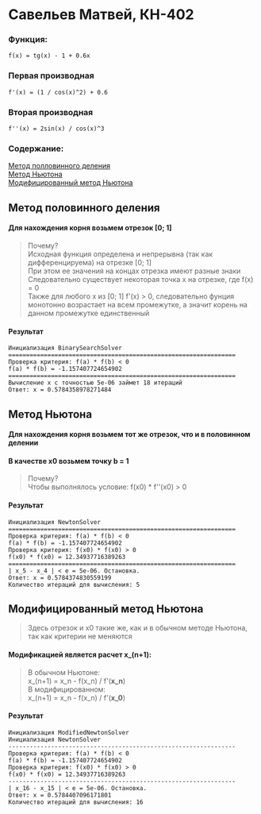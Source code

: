 # Савельев Матвей, КН-402

### Функция:
```
f(x) = tg(x) - 1 + 0.6x
```

### Первая производная
```
f'(x) = (1 / cos(x)^2) + 0.6
```
### Вторая производная
```
f''(x) = 2sin(x) / cos(x)^3
```


### Содержание:
[Метод полловинного деления](#метод-половинного-деления) \
[Метод Ньютона](#метод-ньютона) \
[Модифицированный метод Ньютона](#модифицированный-метод-Ньютона)

## Метод половинного деления
#### Для нахождения корня возьмем отрезок [0; 1] 
> Почему? \
> Исходная функция определена и непрерывна (так как дифференцируема) на отрезке [0; 1] \
> При этом ее значения на концах отрезка имеют разные знаки \
> Следовательно существует некоторая точка x на отрезке, где f(x) = 0 \
> Также для любого x из [0; 1] f'(x) > 0, следовательно фунция монотонно возрастает на всем промежутке, а значит корень на данном промежутке единственный
#### Результат
```
Инициализация BinarySearchSolver
================================================================
Проверка критерия: f(a) * f(b) < 0
f(a) * f(b) = -1.157407724654902
================================================================
Вычисление x с точностью 5e-06 займет 18 итераций
Ответ: x = 0.5784358978271484
```

## Метод Ньютона
#### Для нахождения корня возьмем тот же отрезок, что и в половинном делении
#### В качестве x0 возьмем точку b = 1
> Почему? \
> Чтобы выполнялось условие: f(x0) * f''(x0) > 0

#### Результат
```
Инициализация NewtonSolver
================================================================
Проверка критерия: f(a) * f(b) < 0
f(a) * f(b) = -1.157407724654902
Проверка критерия: f(x0) * f(x0) > 0
f(x0) * f(x0) = 12.34937716389263
================================================================
| x_5 - x_4 | < e = 5e-06. Остановка.
Ответ: x = 0.5784374830559199
Количество итераций для вычисления: 5
```

## Модифицированный метод Ньютона
> Здесь отрезок и x0 такие же, как и в обычном методе Ньютона, так как критерии не меняются

#### Модификацией является расчет x_(n+1):
> В обычном Ньютоне: \
> x_(n+1) = x_n - f(x_n) / f'(**x_n**) \
> В модифицированном: \
> x_(n+1) = x_n - f(x_n) / f'(**x_0**)

#### Результат
```
Инициализация ModifiedNewtonSolver
Инициализация NewtonSolver
----------------------------------------------------------------
Проверка критерия: f(a) * f(b) < 0
f(a) * f(b) = -1.157407724654902
Проверка критерия: f(x0) * f(x0) > 0
f(x0) * f(x0) = 12.34937716389263
----------------------------------------------------------------
| x_16 - x_15 | < e = 5e-06. Остановка.
Ответ: x = 0.5784407096171801
Количество итераций для вычисления: 16
```

